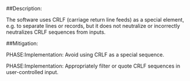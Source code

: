 ##Description:

The software uses CRLF (carriage return line feeds) as a special element, e.g. to separate lines or records, but it does not neutralize or incorrectly neutralizes CRLF sequences from inputs.



##Mitigation:


PHASE:Implementation:
Avoid using CRLF as a special sequence.

PHASE:Implementation:
Appropriately filter or quote CRLF sequences in user-controlled input.

